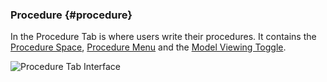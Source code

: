 ### Procedure {#procedure}

In the Procedure Tab is where users write their procedures. It contains the [Procedure Space](procedure_space.md), [Procedure Menu](procedure_menu.md) and the [Model Viewing Toggle](model_viewing_toggle.md).

![Procedure Tab Interface](..\assets\chapter_1_assets\Procedure.png)